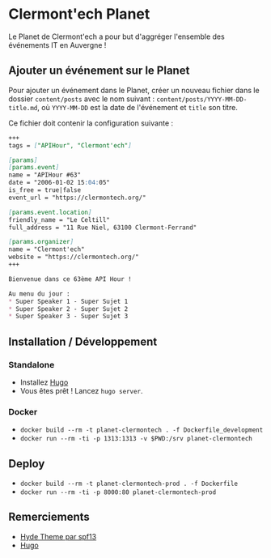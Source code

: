 # Clermont'ech Planet

Le Planet de Clermont'ech a pour but d'aggréger l'ensemble des événements IT en Auvergne !

## Ajouter un événement sur le Planet

Pour ajouter un événement dans le Planet, créer un nouveau fichier dans le dossier `content/posts` avec le nom suivant : `content/posts/YYYY-MM-DD-title.md`,  où `YYYY-MM-DD` est la date de l'événement et `title` son titre.

Ce fichier doit contenir la configuration suivante :

```md
+++
tags = ["APIHour", "Clermont'ech"]

[params]
[params.event]
name = "APIHour #63"
date = "2006-01-02 15:04:05"
is_free = true|false
event_url = "https://clermontech.org/"

[params.event.location]
friendly_name = "Le Celtill"
full_address = "11 Rue Niel, 63100 Clermont-Ferrand"

[params.organizer]
name = "Clermont'ech"
website = "https://clermontech.org/"
+++

Bienvenue dans ce 63ème API Hour !

Au menu du jour :
* Super Speaker 1 - Super Sujet 1
* Super Speaker 2 - Super Sujet 2
* Super Speaker 3 - Super Sujet 3
```

## Installation / Développement

### Standalone
* Installez [Hugo](https://gohugo.io/installation/)
* Vous êtes prêt ! Lancez `hugo server`.

### Docker
* `docker build --rm -t planet-clermontech . -f Dockerfile_development`
* `docker run --rm -ti -p 1313:1313 -v $PWD:/srv planet-clermontech`

## Deploy

* `docker build --rm -t planet-clermontech-prod . -f Dockerfile`
* `docker run --rm -ti -p 8000:80 planet-clermontech-prod`

## Remerciements

* [Hyde Theme par spf13](https://github.com/spf13/hyde)
* [Hugo](https://gohugo.io)
